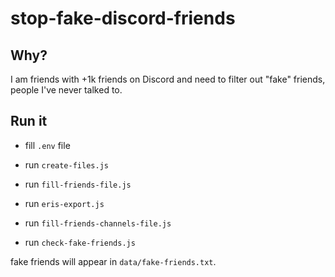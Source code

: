 # stop-fake-discord-friends

## Why?

I am friends with +1k friends on Discord and need to filter out "fake" friends, people I've never talked to.

## Run it

* fill `.env` file

* run `create-files.js`
* run `fill-friends-file.js`
* run `eris-export.js`
* run `fill-friends-channels-file.js`
* run `check-fake-friends.js`

fake friends will appear in `data/fake-friends.txt`.
